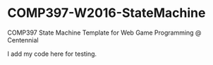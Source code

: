 # COMP397-W2016-StateMachine

COMP397 State Machine Template for Web Game Programming @ Centennial


I add my code here for testing.